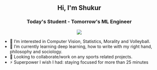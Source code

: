 <h2 align="center">Hi, I'm Shukur</h2>
<h3 align="center", padding-top=-1000>Today's Student - Tomorrow's ML Engineer</h3>
<p align="center">
  <img src="https://komarev.com/ghpvc/?username=shukkkur"></a>
</p>

- 👀 I’m interested in Computer Vision, Statistics, Morality and Volleyball.
- 🌱 I’m currently learning deep learning, how to write with my right hand, philosophy and sociology. 
- 💞️ Looking to collaborate/work on any sports related projects.
- ⚡ Superpower I wish I had: staying focused for more than 25 minutes
